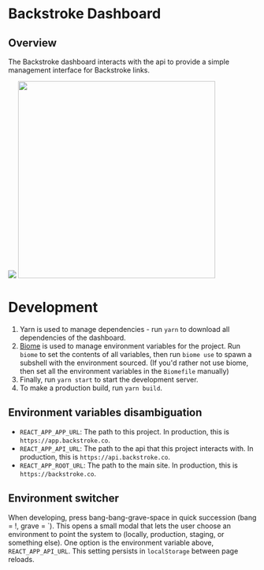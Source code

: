 # Backstroke Dashboard

## Overview
The Backstroke dashboard interacts with the api to provide a simple management interface for
Backstroke links.

<img src="http://i.imgur.com/YuK5Nd8.png" width="" />
<img src="http://i.imgur.com/GuwtFiu.png" width="400" />

# Development
1. Yarn is used to manage dependencies - run `yarn` to download all dependencies of the dashboard. 
2. [Biome](https://github.com/1egoman/biome) is used to manage environment variables for the
   project. Run `biome` to set the contents of all variables, then run `biome use` to spawn a
   subshell with the environment sourced. (If you'd rather not use biome, then set all the
   environment variables in the `Biomefile` manually)
3. Finally, run `yarn start` to start the development server.
4. To make a production build, run `yarn build`.

## Environment variables disambiguation
- `REACT_APP_APP_URL`: The path to this project. In production, this is `https://app.backstroke.co`.
- `REACT_APP_API_URL`: The path to the api that this project interacts with. In production, this is
  `https://api.backstroke.co`.
- `REACT_APP_ROOT_URL`: The path to the main site. In production, this is `https://backstroke.co`.

## Environment switcher
When developing, press bang-bang-grave-space in quick succession (bang = !, grave = \`). This opens
a small modal that lets the user choose an environment to point the system to (locally, production,
staging, or something else). One option is the environment variable above, `REACT_APP_API_URL`. This
setting persists in `localStorage` between page reloads.

